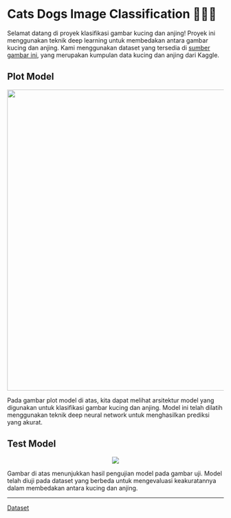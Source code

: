 # Cats Dogs Image Classification 🐶🐱📸

Selamat datang di proyek klasifikasi gambar kucing dan anjing! Proyek ini menggunakan teknik deep learning untuk membedakan antara gambar kucing dan anjing. Kami menggunakan dataset yang tersedia di [sumber gambar ini](https://www.kaggle.com/datasets/shaunthesheep/microsoft-catsvsdogs-dataset), yang merupakan kumpulan data kucing dan anjing dari Kaggle.

## Plot Model
<p align='center'>
  <img src='https://github.com/wildanmjjhd29/Dogs-CatsImage/blob/main/plot.png' width= '700px'>
</p>


Pada gambar plot model di atas, kita dapat melihat arsitektur model yang digunakan untuk klasifikasi gambar kucing dan anjing. Model ini telah dilatih menggunakan teknik deep neural network untuk menghasilkan prediksi yang akurat.

## Test Model
<p align='center'>
  <img src='https://github.com/wildanmjjhd29/Dogs-CatsImage/blob/main/test%20(2).png'>
</p>

Gambar di atas menunjukkan hasil pengujian model pada gambar uji. Model telah diuji pada dataset yang berbeda untuk mengevaluasi keakuratannya dalam membedakan antara kucing dan anjing.
<hr/>
<a href = 'https://www.kaggle.com/datasets/shaunthesheep/microsoft-catsvsdogs-dataset'>Dataset</a>

